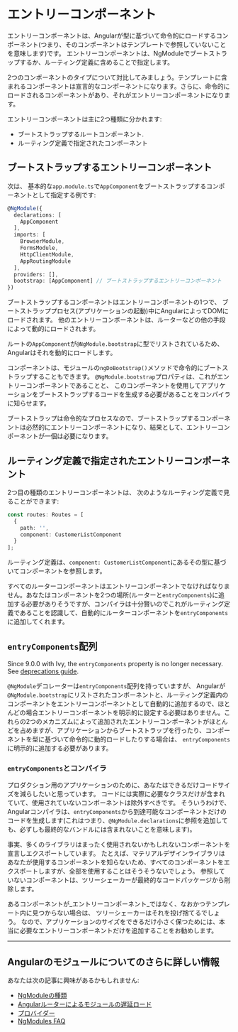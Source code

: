 # エントリーコンポーネント

エントリーコンポーネントは、Angularが型に基づいて命令的にロードするコンポーネント(つまり、そのコンポーネントはテンプレートで参照していないことを意味します)です。 エントリーコンポーネントは、NgModuleでブートストラップするか、ルーティング定義に含めることで指定します。

<div class="alert is-helpful">

2つのコンポーネントのタイプについて対比してみましょう。テンプレートに含まれるコンポーネントは宣言的なコンポーネントになります。さらに、命令的にロードされるコンポーネントがあり、それがエントリーコンポーネントになります。

</div>


エントリーコンポーネントは主に2つ種類に分かれます:

* ブートストラップするルートコンポーネント.
* ルーティング定義で指定されたコンポーネント


## ブートストラップするエントリーコンポーネント


次は、
基本的な`app.module.ts`で`AppComponent`をブートストラップするコンポーネントとして指定する例です:

```typescript
@NgModule({
  declarations: [
    AppComponent
  ],
  imports: [
    BrowserModule,
    FormsModule,
    HttpClientModule,
    AppRoutingModule
  ],
  providers: [],
  bootstrap: [AppComponent] // ブートストラップするエントリーコンポーネント
})
```

ブートストラップするコンポーネントはエントリーコンポーネントの1つで、
ブートストラッププロセス(アプリケーションの起動)中にAngularによってDOMにロードされます。
他のエントリーコンポーネントは、ルーターなどの他の手段によって動的にロードされます。

ルートの`AppComponent`が`@NgModule.bootstrap`に型でリストされているため、Angularはそれを動的にロードします。

<div class="alert is-helpful">

コンポーネントは、モジュールの`ngDoBootstrap()`メソッドで命令的にブートストラップすることもできます。
`@NgModule.bootstrap`プロパティは、これがエントリーコンポーネントであることと、
このコンポーネントを使用してアプリケーションをブートストラップするコードを生成する必要があることをコンパイラに知らせます。

</div>


ブートストラップは命令的なプロセスなので、ブートストラップするコンポーネントは必然的にエントリーコンポーネントになり、結果として、エントリーコンポーネントが一個は必要になります。

## ルーティング定義で指定されたエントリーコンポーネント


2つ目の種類のエントリーコンポーネントは、
次のようなルーティング定義で見ることができます:

```typescript
const routes: Routes = [
  {
    path: '',
    component: CustomerListComponent
  }
];
```

ルーティング定義は、`component: CustomerListComponent`にあるその型に基づいてコンポーネントを参照します。

すべてのルーターコンポーネントはエントリーコンポーネントでなければなりません。あなたはコンポーネントを2つの場所(ルーターと`entryComponents`)に追加する必要がありそうですが、コンパイラは十分賢いのでこれがルーティング定義であることを認識して、自動的にルーターコンポーネントを`entryComponents`に追加してくれます。


## `entryComponents`配列
<div class="alert is-helpful">

   Since 9.0.0 with Ivy, the `entryComponents` property is no longer necessary. See [deprecations guide](guide/deprecations#entryComponents).

</div>

`@NgModule`デコレーターは`entryComponents`配列を持っていますが、
Angularが`@NgModule.bootstrap`にリストされたコンポーネントと、ルーティング定義内のコンポーネントをエントリーコンポーネントとして自動的に追加するので、ほとんどの場合エントリーコンポーネントを明示的に設定する必要はありません。これらの2つのメカニズムによって追加されたエントリーコンポーネントがほとんどを占めますが、アプリケーションからブートストラップを行ったり、コンポーネントを型に基づいて命令的に動的ロードしたりする場合は、
`entryComponents`に明示的に追加する必要があります。

### `entryComponents`とコンパイラ

プロダクション用のアプリケーションのために、あなたはできるだけコードサイズを減らしたいと思っています。
コードには実際に必要なクラスだけが含まれていて、使用されていないコンポーネントは除外すべきです。
そういうわけで、Angularコンパイラは、`entryComponents`から到達可能なコンポーネントだけのコードを生成します(これはつまり、`@NgModule.declarations`に参照を追加しても、必ずしも最終的なバンドルには含まれないことを意味します)。

事実、多くのライブラリはまったく使用されないかもしれないコンポーネントを宣言しエクスポートしています。
たとえば、マテリアルデザインライブラリはあなたが使用するコンポーネントを知らないため、すべてのコンポーネントをエクスポートしますが、全部を使用することはそうそうないでしょう。
参照していないコンポーネントは、ツリーシェーカーが最終的なコードパッケージから削除します。

あるコンポーネントが_エントリーコンポーネント_ではなく、なおかつテンプレート内に見つからない場合は、
ツリーシェーカーはそれを投げ捨てるでしょう。
なので、アプリケーションのサイズをできるだけ小さく保つためには、本当に必要なエントリーコンポーネントだけを追加することをお勧めします。


<hr />

## Angularのモジュールについてのさらに詳しい情報

あなたは次の記事に興味があるかもしれません:
* [NgModuleの種類](guide/module-types)
* [Angularルーターによるモジュールの遅延ロード](guide/lazy-loading-ngmodules)
* [プロバイダー](guide/providers)
* [NgModules FAQ](guide/ngmodule-faq)
